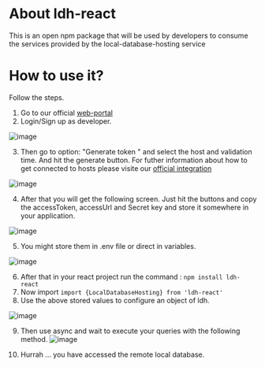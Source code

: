 # About ldh-react
This is an open npm package that will be used by developers to consume the services provided by the local-database-hosting service

# How to use it?
Follow the steps.

1. Go to our official [web-portal](https://central-api-layer-73ctvrbrm-zeeshan-thedeveloper.vercel.app)
2. Login/Sign up as developer.
    
![image](https://user-images.githubusercontent.com/66442918/191009605-20a12cd8-b824-478a-8325-c40c9d8932a6.png)

3. Then go to option: "Generate token " and select the host and validation time. And hit the generate button. For futher information about how to get connected to hosts please visite our [official integration](https://central-api-layer-73ctvrbrm-zeeshan-thedeveloper.vercel.app/Integration)

![image](https://user-images.githubusercontent.com/66442918/191009773-9c818319-8021-474e-95dc-c82e64217898.png)

4. After that you will get the following screen. Just hit the buttons and copy the accessToken, accessUrl and Secret key and store it somewhere in your application.

![image](https://user-images.githubusercontent.com/66442918/191009950-d9ef5203-33d7-4fed-9357-49412a2e2e7b.png)

5. You might store them in .env file or direct in variables.

![image](https://user-images.githubusercontent.com/66442918/183245210-3d6dfd61-a984-4f06-9628-ecd715863196.png)

6. After that in your react project run the command :  `npm install ldh-react`
7. Now import `import {LocalDatabaseHosting} from 'ldh-react'`
8. Use the above stored values to configure an object of ldh.

![image](https://user-images.githubusercontent.com/66442918/183245346-a1473fa7-2232-41c4-bb65-6af3ebda51a9.png)

9. Then use async and wait to execute your queries with the following method.
![image](https://user-images.githubusercontent.com/66442918/183245418-16539d4b-4ec2-4bc3-8901-af303191464c.png)

10. Hurrah ... you have accessed the remote local database.
